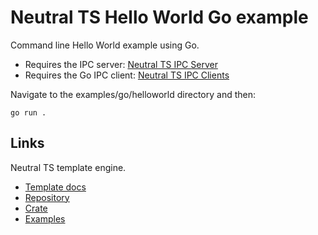 Neutral TS Hello World Go example
=================================

Command line Hello World example using Go.

- Requires the IPC server: [Neutral TS IPC Server](https://github.com/FranBarInstance/neutral-ipc/releases)
- Requires the Go IPC client: [Neutral TS IPC Clients](https://github.com/FranBarInstance/neutral-ipc)

Navigate to the examples/go/helloworld directory and then:

```
go run .
```

Links
-----

Neutral TS template engine.

- [Template docs](https://franbarinstance.github.io/neutralts-docs/docs/neutralts/doc/)
- [Repository](https://github.com/FranBarInstance/neutralts)
- [Crate](https://crates.io/crates/neutralts)
- [Examples](https://github.com/FranBarInstance/neutralts-docs/tree/master/examples)

